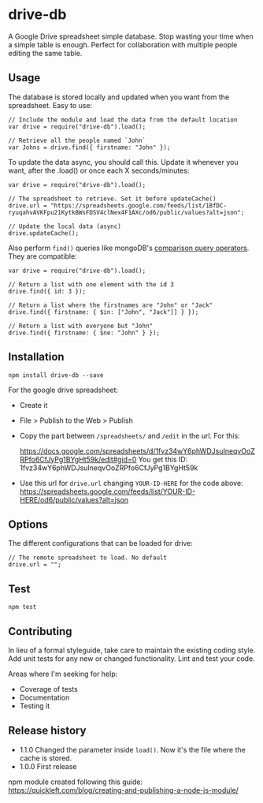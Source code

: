 # drive-db

A Google Drive spreadsheet simple database. Stop wasting your time when a simple table is enough. Perfect for collaboration with multiple people editing the same table.



## Usage

The database is stored locally and updated when you want from the spreadsheet. Easy to use:

    // Include the module and load the data from the default location
    var drive = require("drive-db").load();

    // Retrieve all the people named `John`
    var Johns = drive.find({ firstname: "John" });


To update the data async, you should call this. Update it whenever you want, after the .load() or once each X seconds/minutes:

    var drive = require("drive-db").load();

    // The spreadsheet to retrieve. Set it before updateCache()
    drive.url = "https://spreadsheets.google.com/feeds/list/1BfDC-ryuqahvAVKFpu21KytkBWsFDSV4clNex4F1AXc/od6/public/values?alt=json";
    
    // Update the local data (async)
    drive.updateCache();

Also perform `find()` queries like mongoDB's [comparison query operators](http://docs.mongodb.org/manual/reference/operator/query-comparison/). They are compatible:

    var drive = require("drive-db").load();

    // Return a list with one element with the id 3
    drive.find({ id: 3 });  

    // Return a list where the firstnames are "John" or "Jack"
    drive.find({ firstname: { $in: ["John", "Jack"]] } });

    // Return a list with everyone but "John"
    drive.find({ firstname: { $ne: "John" } });



## Installation

    npm install drive-db --save

For the google drive spreadsheet:

- Create it
- File > Publish to the Web > Publish
- Copy the part between `/spreadsheets/` and `/edit` in the url. For this:
    
    https://docs.google.com/spreadsheets/d/1fvz34wY6phWDJsuIneqvOoZRPfo6CfJyPg1BYgHt59k/edit#gid=0
    You get this ID:
    1fvz34wY6phWDJsuIneqvOoZRPfo6CfJyPg1BYgHt59k

- Use this url for `drive.url` changing `YOUR-ID-HERE` for the code above:
    https://spreadsheets.google.com/feeds/list/YOUR-ID-HERE/od6/public/values?alt=json



## Options

The different configurations that can be loaded for drive:

    // The remote spreadsheet to load. No default
    drive.url = "";


## Test

    npm test

## Contributing

In lieu of a formal styleguide, take care to maintain the existing coding style.
Add unit tests for any new or changed functionality. Lint and test your code.

Areas where I'm seeking for help:

- Coverage of tests
- Documentation
- Testing it


## Release history

- 1.1.0 Changed the parameter inside `load()`. Now it's the file where the cache is stored.
- 1.0.0 First release


npm module created following this guide: https://quickleft.com/blog/creating-and-publishing-a-node-js-module/
